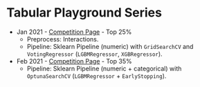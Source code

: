 # Tabular Playground Series
* Jan 2021 - [Competition Page](https://www.kaggle.com/c/tabular-playground-series-jan-2021) - Top 25%
    - Preprocess: Interactions.
    - Pipeline: Sklearn Pipeline (numeric) with `GridSearchCV` and `VotingRegressor` (`LGBMRegressor`, `XGBRegressor`).
* Feb 2021 - [Competition Page](https://www.kaggle.com/c/tabular-playground-series-feb-2021) - Top 35%
    - Pipeline: Sklearn Pipeline (numeric + categorical) with `OptunaSearchCV` (`LGBMRegressor` + `EarlyStopping`).
